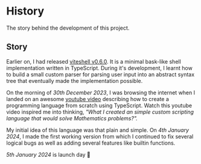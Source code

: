 # History

The story behind the development of this project.

## Story

Earlier on, I had released [viteshell v0.6.0](https://github.com/henryhale/viteshell).
It is a minimal bask-like shell implementation written in TypeScript. 
During it's development, I learnt how to build a small custom parser for parsing user input into an abstract syntax tree
that eventually made the implementation possible.

On the morning of *30th December 2023*, I was browsing the internet when I landed on an awesome [youtube video](https://www.youtube.com/watch?v=8VB5TY1sIRo)
describing how to create a programming language from scratch using TypeScript.
Watch this youtube video inspired me into thinking, *"What I created an simple custom scripting language that would solve Mathematics problems?".*

My initial idea of this language was that plain and simple. On *4th January 2024*, I made the first working version from which I continued to fix several logical bugs as well as adding several features like builtin functions. 

*5th January 2024* is launch day :tada: